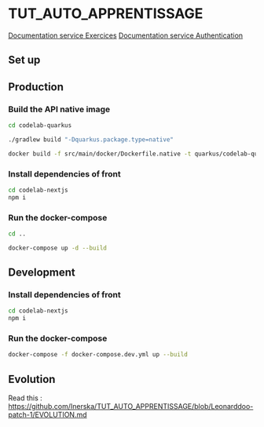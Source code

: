 # TUT_AUTO_APPRENTISSAGE

[Documentation service Exercices](https://github.com/Inerska/TUT_AUTO_APPRENTISSAGE/tree/main/codelab-exercices)
[Documentation service Authentication](https://github.com/Inerska/TUT_AUTO_APPRENTISSAGE/tree/main/codelab-auth)


## Set up
## Production
### Build the API native image
```bash
cd codelab-quarkus
```

```bash
./gradlew build "-Dquarkus.package.type=native"
```

```bash
docker build -f src/main/docker/Dockerfile.native -t quarkus/codelab-quarkus .
```

### Install dependencies of front
```bash
cd codelab-nextjs
npm i
```

### Run the docker-compose
```bash
cd ..
```

```bash
docker-compose up -d --build
```

## Development

### Install dependencies of front
```bash
cd codelab-nextjs
npm i
```

### Run the docker-compose
```bash
docker-compose -f docker-compose.dev.yml up --build
```

## Evolution 

Read this : 
https://github.com/Inerska/TUT_AUTO_APPRENTISSAGE/blob/Leonarddoo-patch-1/EVOLUTION.md

